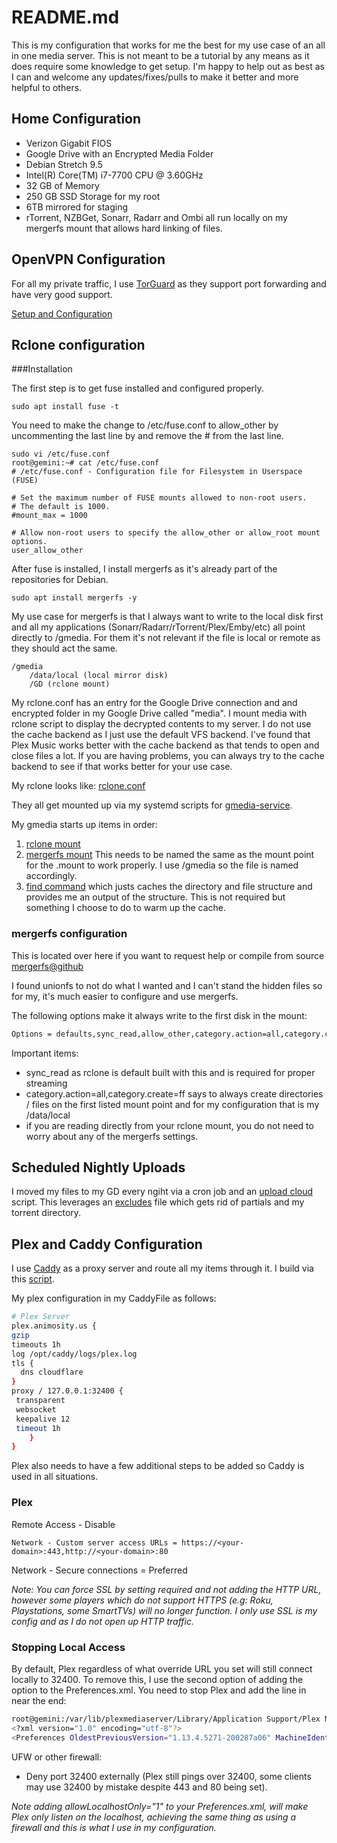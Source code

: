 # README.md

This is my configuration that works for me the best for my use case of an all in one media server. This is not meant to be a tutorial by any means as it does require some knowledge to get setup. I'm happy to help out as best as I can and welcome any updates/fixes/pulls to make it better and more helpful to others.

## Home Configuration

- Verizon Gigabit FIOS
- Google Drive with an Encrypted Media Folder
- Debian Stretch 9.5
- Intel(R) Core(TM) i7-7700 CPU @ 3.60GHz
- 32 GB of Memory
- 250 GB SSD Storage for my root
- 6TB mirrored for staging
- rTorrent, NZBGet, Sonarr, Radarr and Ombi all run locally on my mergerfs mount that allows hard linking of files.

## OpenVPN Configuration

For all my private traffic, I use [TorGuard](https://torguard.net/) as they support port forwarding and have very good support.

[Setup and Configuration](https://github.com/animosity22/homescripts/blob/master/OPENVPN.MD)

## Rclone configuration

###Installation

The first step is to get fuse installed and configured properly.

	sudo apt install fuse -t
	
You need to make the change to /etc/fuse.conf to allow_other by uncommenting the last line by and remove the # from the last line.

	sudo vi /etc/fuse.conf
	root@gemini:~# cat /etc/fuse.conf
	# /etc/fuse.conf - Configuration file for Filesystem in Userspace (FUSE)
	
	# Set the maximum number of FUSE mounts allowed to non-root users.
	# The default is 1000.
	#mount_max = 1000

	# Allow non-root users to specify the allow_other or allow_root mount options.
	user_allow_other
	
After fuse is installed, I install mergerfs as it's already part of the repositories for Debian.

	sudo apt install mergerfs -y

My use case for mergerfs is that I always want to write to the local disk first and all my applications (Sonarr/Radarr/rTorrent/Plex/Emby/etc) all point directly to /gmedia. For them it's not relevant if the file is local or remote as they should act the same.

  	/gmedia
        /data/local (local mirror disk)
        /GD (rclone mount)
  

My rclone.conf has an entry for the Google Drive connection and and encrypted folder in my Google Drive called "media". I mount media with rclone script to display the decrypted contents to my server. I do not use the cache backend as I just use the default VFS backend. I've found that Plex Music works better with the cache backend as that tends to open and close files a lot. If you are having problems, you can always try to the cache backend to see if that works better for your use case.

My rclone looks like: [rclone.conf](https://github.com/animosity22/homescripts/blob/master/rclone.conf)

They all get mounted up via my systemd scripts for [gmedia-service](https://github.com/animosity22/homescripts/blob/master/rclone-systemd/gmedia.service).

My gmedia starts up items in order:
1) [rclone mount](https://github.com/animosity22/homescripts/blob/master/rclone-systemd/gmedia-rclone.service)
2) [mergerfs mount](https://github.com/animosity22/homescripts/blob/master/rclone-systemd/gmedia.mount) This needs to be named the same as the mount point for the .mount to work properly. I use /gmedia so the file is named accordingly.
3) [find command](https://github.com/animosity22/homescripts/blob/master/rclone-systemd/gmedia-find.service) which justs caches the directory and file structure and provides me an output of the structure. This is not required but something I choose to do to warm up the cache.

### mergerfs configuration
This is located over here if you want to request help or compile from source [mergerfs@github](https://github.com/trapexit/mergerfs)

I found unionfs to not do what I wanted and I can't stand the hidden files so for my, it's much easier to configure and use mergerfs.

The following options make it always write to the first disk in the mount:

```bash
Options = defaults,sync_read,allow_other,category.action=all,category.create=ff
```

Important items:

- sync_read as rclone is default built with this and is required for proper streaming
- category.action=all,category.create=ff says to always create directories / files on the first listed mount point and for my configuration that is my /data/local
- if you are reading directly from your rclone mount, you do not need to worry about any of the mergerfs settings.

## Scheduled Nightly Uploads

I moved my files to my GD every ngiht via a cron job and an [upload cloud](https://github.com/animosity22/homescripts/blob/master/scripts/upload_cloud) script. This leverages an [excludes](https://github.com/animosity22/homescripts/blob/master/scripts/excludes) file which gets rid of partials and my torrent directory.

## Plex and Caddy Configuration

I use [Caddy](https://github.com/mholt/caddy) as a proxy server and route all my items through it. I build via this [script](https://github.com/animosity22/homescripts/blob/master/scripts/build_caddy).

My plex configuration in my CaddyFile as follows:

```bash
# Plex Server
plex.animosity.us {
gzip
timeouts 1h
log /opt/caddy/logs/plex.log
tls {
  dns cloudflare
}
proxy / 127.0.0.1:32400 {
 transparent
 websocket
 keepalive 12
 timeout 1h
    }
}
```

Plex also needs to have a few additional steps to be added so Caddy is used in all situations.

### Plex

Remote Access - Disable

```
Network - Custom server access URLs = https://<your-domain>:443,http://<your-domain>:80
```
Network - Secure connections = Preferred

<i>Note: You can force SSL by setting required and not adding the HTTP URL, however some players which do not support HTTPS (e.g: Roku, Playstations, some SmartTVs) will no longer function. I only use SSL is my config and as I do not open up HTTP traffic. </i>

### Stopping Local Access
By default, Plex regardless of what override URL you set will still connect locally to 32400. To remove this, I use the second option of adding the option to the Preferences.xml. You need to stop Plex and add the line in near the end:

```bash
root@gemini:/var/lib/plexmediaserver/Library/Application Support/Plex Media Server# cat Preferences.xml
<?xml version="1.0" encoding="utf-8"?>
<Preferences OldestPreviousVersion="1.13.4.5271-200287a06" MachineIdentifier="4db8417f-c3c2-4aa8-96c4-267d0f4fa178" ProcessedMachineIdentifier="a2e448111539e64c746631ba21086e1951ed562f" AnonymousMachineIdentifier="5c03f573-ee73-4eaf-b15f-58743c756e78" GracenoteUser="WEcxAw1bZBMXkcb1506EOLokpBFOs7KyKYk3LnjfXyrpkYP4cBa8XPfV4w3Fy4syy0tv8UGntq6kn5kXBFayLnqwpafDPn2CK/fyMeAb/+EB3CAL2vD4CJxns1VwCa7ZM5jUXUiNZMHr9akNP/hAoGePyqJiAS5qLy8D5+dd+K10XJTB8DvXo2VtXIsN5gxeAKGw" MetricsEpoch="1" AcceptedEULA="1" FriendlyName="gemini" PublishServerOnPlexOnlineKey="0" PlexOnlineToken="d59epUrszcRB5HbUy7qs" PlexOnlineUsername="animosity022" PlexOnlineMail="earl.texter@gmail.com" LastAutomaticMappedPort="28408" CertificateVersion="2" PubSubServer="172.104.24.90" PubSubServerRegion="ewr" PubSubServerPing="51" ManualPortMappingMode="1" logDebug="0" ButlerUpdateChannel="8" FSEventLibraryPartialScanEnabled="1" LanNetworksBandwidth="192.168.1.0/24,127.0.0.1" allowedNetworks="192.168.1.99" secureConnections="1" TranscoderThrottleBuffer="600" HardwareAcceleratedCodecs="1" DlnaEnabled="0" ButlerDatabaseBackupPath="/data/backups/plexdb" ButlerTaskDeepMediaAnalysis="0" ButlerTaskGenerateAutoTags="0" ButlerTaskRefreshEpgGuides="0" ButlerTaskRefreshLibraries="1" ButlerTaskRefreshPeriodicMetadata="0" ButlerTaskReverseGeocode="0" LanguageInCloud="1" GenerateChapterThumbBehavior="never" LoudnessAnalysisBehavior="never" ScannerLowPriority="1" ScheduledLibraryUpdateInterval="21600" ScheduledLibraryUpdatesEnabled="1" autoEmptyTrash="0" ButlerEndHour="6" ButlerStartHour="2" customConnections="https://plex.animosity.us:443" CloudSyncNeedsUpdate="0" DlnaReportTimeline="0" CinemaTrailersFromLibrary="0" ButlerTaskUpgradeMediaAnalysis="0" FSEventLibraryUpdatesEnabled="0" ServerBindInterface="enp2s0" TreatWanIpAsLocal="0" GdmEnabled="0" BackgroundQueueIdlePaused="0" OnDeckWindow="8" LogVerbose="0" logTokens="0" allowLocalhostOnly="1" ManualPortMappingPort="443" GenerateBIFBehavior="asap" TranscoderTempDirectory=""/>
```

UFW or other firewall:
- Deny port 32400 externally (Plex still pings over 32400, some clients may use 32400 by mistake despite 443 and 80 being set).

<i>Note adding allowLocalhostOnly="1" to your Preferences.xml, will make Plex only listen on the localhost, achieving the same thing as using a firewall and this is what I use in my configuration.</i>
